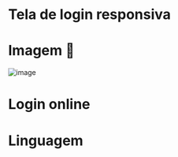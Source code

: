 # Tela de login responsiva

# Imagem 📸
![image](https://github.com/user-attachments/assets/f29c8ac5-3d30-4cb1-8685-b95f6f21abeb)


# Login online

# Linguagem
